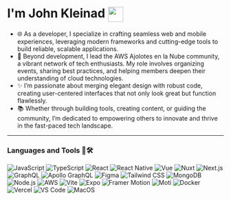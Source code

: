 <h1>I'm John Kleinad <a href="https://johnkleinad.dev"><img align="center" height="35" src="https://juan-mejia-cv-resume.vercel.app//closevector.svg"></a></h1>

- 🌐 As a developer, I specialize in crafting seamless web and mobile experiences, leveraging modern frameworks and cutting-edge tools to build reliable, scalable applications.  
- 🧠 Beyond development, I lead the AWS Ajolotes en la Nube community, a vibrant network of tech enthusiasts. My role involves organizing events, sharing best practices, and helping members deepen their understanding of cloud technologies.  
- ✨ I’m passionate about merging elegant design with robust code, creating user-centered interfaces that not only look great but function flawlessly.  
- 📚 Whether through building tools, creating content, or guiding the community, I’m dedicated to empowering others to innovate and thrive in the fast-paced tech landscape.
<hr/>

### Languages and Tools 🔡🛠️
![JavaScript](https://img.shields.io/badge/-JavaScript-F7DF1E?style=flat&logo=JavaScript&logoColor=white) ![TypeScript](https://img.shields.io/badge/-TypeScript-007ACC?style=flat&logo=TypeScript&logoColor=white) ![React](https://img.shields.io/badge/-React-61DAFB?style=flat&logo=React&logoColor=white) ![React Native](https://img.shields.io/badge/-React%20Native-61DAFB?style=flat&logo=React&logoColor=white) ![Vue](https://img.shields.io/badge/-Vue.js-4FC08D?style=flat&logo=Vue.js&logoColor=white) ![Nuxt](https://img.shields.io/badge/-Nuxt.js-00C58E?style=flat&logo=Nuxt.js&logoColor=white) ![Next.js](https://img.shields.io/badge/-Next.js-000000?style=flat&logo=Next.js&logoColor=white) ![GraphQL](https://img.shields.io/badge/-GraphQL-E10098?style=flat&logo=GraphQL&logoColor=white) ![Apollo GraphQL](https://img.shields.io/badge/-Apollo%20GraphQL-311C87?style=flat&logo=Apollo%20GraphQL&logoColor=white) ![Figma](https://img.shields.io/badge/-Figma-F24E1E?style=flat&logo=Figma&logoColor=white) ![Tailwind CSS](https://img.shields.io/badge/-Tailwind%20CSS-06B6D4?style=flat&logo=Tailwind%20CSS&logoColor=white) ![MongoDB](https://img.shields.io/badge/-MongoDB-47A248?style=flat&logo=MongoDB&logoColor=white) ![Node.js](https://img.shields.io/badge/-Node.js-339933?style=flat&logo=Node.js&logoColor=white) ![AWS](https://img.shields.io/badge/-AWS-232F3E?style=flat&logo=Amazon%20AWS&logoColor=white) ![Vite](https://img.shields.io/badge/-Vite-646CFF?style=flat&logo=Vite&logoColor=white) ![Expo](https://img.shields.io/badge/-Expo-000020?style=flat&logo=Expo&logoColor=white) ![Framer Motion](https://img.shields.io/badge/-Framer%20Motion-0055FF?style=flat&logo=Framer&logoColor=white) ![Moti](https://img.shields.io/badge/-Moti-000000?style=flat&logo=React&logoColor=white) ![Docker](https://img.shields.io/badge/-Docker-2496ED?style=flat&logo=Docker&logoColor=white) ![Vercel](https://img.shields.io/badge/-Vercel-000000?style=flat&logo=Vercel&logoColor=white) ![VS Code](https://img.shields.io/badge/-VS%20Code-007ACC?style=flat&logo=visual-studio-code&logoColor=white) ![MacOS](https://img.shields.io/badge/-macOS-000000?style=flat&logo=Apple&logoColor=white)
